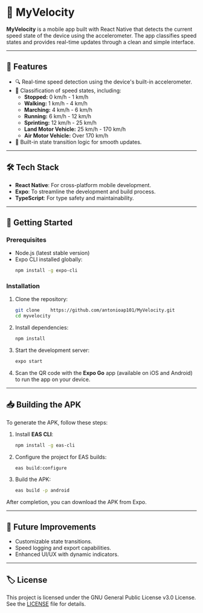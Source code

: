 # 📱 MyVelocity

**MyVelocity** is a mobile app built with React Native that detects the current speed state of the device using the accelerometer. The app classifies speed states and provides real-time updates through a clean and simple interface.

---

## 🔖 **Features**
- 🔍 Real-time speed detection using the device's built-in accelerometer.
- 🚦 Classification of speed states, including:
  - **Stopped:** 0 km/h - 1 km/h  
  - **Walking:** 1 km/h - 4 km/h  
  - **Marching:** 4 km/h - 6 km/h  
  - **Running:** 6 km/h - 12 km/h  
  - **Sprinting:** 12 km/h - 25 km/h  
  - **Land Motor Vehicle:** 25 km/h - 170 km/h  
  - **Air Motor Vehicle:** Over 170 km/h  
- 🔄 Built-in state transition logic for smooth updates.

---

## 🛠️ **Tech Stack**
- **React Native**: For cross-platform mobile development.
- **Expo**: To streamline the development and build process.
- **TypeScript**: For type safety and maintainability.

---

## 🚀 **Getting Started**

### Prerequisites
- Node.js (latest stable version)
- Expo CLI installed globally:
  ```bash
  npm install -g expo-cli
  ```

### Installation
1. Clone the repository:
   ```bash
   git clone    https://github.com/antonioap101/MyVelocity.git
   cd myvelocity
   ```

2. Install dependencies:
   ```bash
   npm install
   ```

3. Start the development server:
   ```bash
   expo start
   ```

4. Scan the QR code with the **Expo Go** app (available on iOS and Android) to run the app on your device.

---

## 📥 **Building the APK**
To generate the APK, follow these steps:

1. Install **EAS CLI**:
   ```bash
   npm install -g eas-cli
   ```

2. Configure the project for EAS builds:
   ```bash
   eas build:configure
   ```

3. Build the APK:
   ```bash
   eas build -p android
   ```

After completion, you can download the APK from Expo.

---

## 📢 **Future Improvements**
- Customizable state transitions.
- Speed logging and export capabilities.
- Enhanced UI/UX with dynamic indicators.

---

## 🏷️ **License**
This project is licensed under the GNU General Public License v3.0 License. See the [LICENSE](LICENSE) file for details.



